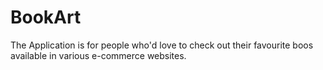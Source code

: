 # BookArt

The Application is for people who'd love to check out their favourite boos available in various e-commerce websites.
